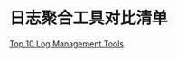 # 日志聚合工具对比清单

[Top 10 Log Management Tools](https://dzone.com/articles/top-10-log-management-tools-1)
